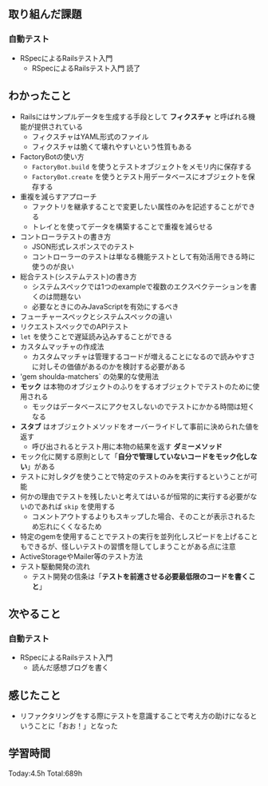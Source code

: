 ## 取り組んだ課題
### 自動テスト
- RSpecによるRailsテスト入門
  - RSpecによるRailsテスト入門 読了
## わかったこと
- Railsにはサンプルデータを生成する手段として **フィクスチャ** と呼ばれる機能が提供されている
    - フィクスチャはYAML形式のファイル
    - フィクスチャは脆くて壊れやすいという性質もある
- FactoryBotの使い方
    - `FactoryBot.build` を使うとテストオブジェクトをメモリ内に保存する
    - `FactoryBot.create` を使うとテスト用データベースにオブジェクトを保存する
- 重複を減らすアプローチ
    - ファクトリを継承することで変更したい属性のみを記述することができる
    - トレイとを使ってデータを構築することで重複を減らせる
- コントローラテストの書き方
    - JSON形式レスポンスでのテスト
    - コントローラーのテストは単なる機能テストとして有効活用できる時に使うのが良い
- 総合テスト(システムテスト)の書き方
    - システムスペックでは1つのexampleで複数のエクスペクテーションを書くのは問題ない
    - 必要なときにのみJavaScriptを有効にするべき
- フューチャースペックとシステムスペックの違い
- リクエストスペックでのAPIテスト
- `let` を使うことで遅延読み込みすることができる
- カスタムマッチャの作成法
    - カスタムマッチャは管理するコードが増えることになるので読みやすさに対しその価値があるのかを検討する必要がある
- 'gem shoulda-matchers` の効果的な使用法
- **モック** は本物のオブジェクトのふりをするオブジェクトでテストのために使用される
    - モックはデータベースにアクセスしないのでテストにかかる時間は短くなる
- **スタブ** はオブジェクトメソッドをオーバーライドして事前に決められた値を返す
    - 呼び出されるとテスト用に本物の結果を返す **ダミーメソッド**
- モック化に関する原則として「**自分で管理していないコードをモック化しない**」がある
- テストに対しタグを使うことで特定のテストのみを実行するということが可能
- 何かの理由でテストを残したいと考えてはいるが恒常的に実行する必要がないのであれば `skip` を使用する
    - コメントアウトするよりもスキップした場合、そのことが表示されるため忘れにくくなるため
- 特定のgemを使用することでテストの実行を並列化しスピードを上げることもできるが、怪しいテストの習慣を隠してしまうことがある点に注意
- ActiveStorageやMailer等のテスト方法
- テスト駆動開発の流れ
    - テスト開発の信条は「**テストを前進させる必要最低限のコードを書くこと**」
## 次やること
### 自動テスト
- RSpecによるRailsテスト入門
  - 読んだ感想ブログを書く
## 感じたこと
- リファクタリングをする際にテストを意識することで考え方の助けになるということに「おお！」となった
## 学習時間
Today:4.5h Total:689h